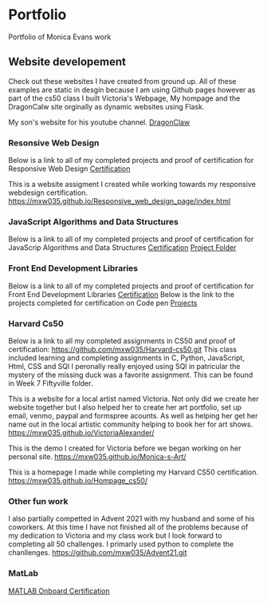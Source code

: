 # Portfolio
Portfolio of Monica Evans work 

## Website developement 
Check out these websites I have created from ground up. 
All of these examples are static in desgin because I am using Github pages however as part of the cs50 class I built Victoria's Webpage, My hompage and the DragonCalw site orginally as dynamic websites using Flask. 

My son's website for his youtube channel. [DragonClaw](https://mxw035.github.io/dragonclaw/index.html)

### Resonsive Web Design

Below is a link to all of my completed projects and proof of certification for Responsive Web Design 
[Certification](https://github.com/mxw035/freecodecamp.git)

This is a website assigment I created while working towards my responsive webdesign certification. 
https://mxw035.github.io/Responsive_web_design_page/index.html

### JavaScript Algorithms and Data Structures 

Below is a link to all of my completed projects and proof of certification for JavaScrip Algorithms and Data Structures 
[Certification](https://github.com/mxw035/freecodecamp/blob/cca25732c9d450eb377e29f38bae7037721107ce/JavaScript%20Algorithms%20and%20Data%20Structures%20Certification%20_%20freeCodeCamp.org.pdf)
[Project Folder](https://github.com/mxw035/freecodecamp/tree/main/JavaScript%20Algorithms%20and%20Data%20Structures)

### Front End Development Libraries 

Below is a link to all of my completed projects and proof of certification for Front End Development Libraries
[Certification](https://github.com/mxw035/freecodecamp/blob/cca25732c9d450eb377e29f38bae7037721107ce/Front%20end%20development%20cert.pdf)
Below is the link to the projects completed for certification on Code pen 
[Projects](https://github.com/mxw035/freecodecamp/blob/cca25732c9d450eb377e29f38bae7037721107ce/Front%20End%20Development%20Libraries.md)

### Harvard Cs50

Below is a link to all my completed assignments in CS50 and proof of certification: 
https://github.com/mxw035/Harvard-cs50.git
This class included learning and completing assignments in C, Python, JavaScript, Html, CSS and SQl 
I peronally really enjoyed using SQl in patricular the mystery of the missing duck was a favorite assignment. This can be found in Week 7 Fiftyville folder. 

This is a website for a local artist named Victoria. Not only did we create her website together but I also helped her to create her art portfolio, set up email, venmo, paypal and formspree acounts. As well as helping her get her name out in the local artistic community helping to book her for art shows. 
https://mxw035.github.io/VictoriaAlexander/

This is the demo I created for Victoria before we began working on her personal site. 
https://mxw035.github.io/Monica-s-Art/

This is a homepage I made while completing my Harvard CS50 certification. 
https://mxw035.github.io/Hompage_cs50/

### Other fun work 
I also partially competted in Advent 2021 with my husband and some of his coworkers. At this time I have not finished all of the problems because of my dedication
to Victoria and my class work but I look forward to completing all 50 challenges. I primarly used python to complete the chanllenges. 
https://github.com/mxw035/Advent21.git

### MatLab
[MATLAB Onboard Certification](https://matlabacademy.mathworks.com/progress/share/certificate.html?id=cdf7c1f6-9921-4403-baeb-5b686ecc6df6&)

